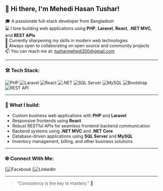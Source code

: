 ## 👋 Hi there, I'm Mehedi Hasan Tushar!

🎓 A passionate full-stack developer from Bangladesh  
💻 I love building web applications using **PHP**, **Laravel**, **React**, **.NET MVC**, and **REST APIs**  
🌱 Currently sharpening my skills in modern web technologies  
🚀 Always open to collaborating on open source and community projects  
📫 You can reach me at: tusharmehedi200@gmail.com  

---

### 🛠️ Tech Stack:
![PHP](https://img.shields.io/badge/PHP-777BB4?style=flat&logo=php&logoColor=white)
![Laravel](https://img.shields.io/badge/Laravel-E34F26?style=flat&logo=laravel&logoColor=white)
![React](https://img.shields.io/badge/React-20232A?style=flat&logo=react&logoColor=61DAFB)
![.NET](https://img.shields.io/badge/.NET-512BD4?style=flat&logo=dotnet&logoColor=white)
![SQL Server](https://img.shields.io/badge/SQL%20Server-CC2927?style=flat&logo=microsoftsqlserver&logoColor=white)
![MySQL](https://img.shields.io/badge/MySQL-4479A1?style=flat&logo=mysql&logoColor=white)
![Bootstrap](https://img.shields.io/badge/Bootstrap-563D7C?style=flat&logo=bootstrap&logoColor=white)
![REST API](https://img.shields.io/badge/REST%20API-005571?style=flat&logo=api&logoColor=white)

---

### 🧩 What I build:
- Custom business web applications with **PHP** and **Laravel**  
- Responsive frontends using **React**  
- Robust RESTful APIs for seamless frontend-backend communication  
- Backend systems using **.NET MVC** and **.NET Core**  
- Database-driven applications using **SQL Server** and **MySQL**  
- Inventory management, billing, and other business solutions  

---

### 🌐 Connect With Me:
[![Facebook](https://www.facebook.com/share/1HBfgTjRUp/?mibextid=wwXIfr)
[![LinkedIn](https://www.linkedin.com/me?trk=p_mwlite_feed-secondary_nav)

---

> “Consistency is the key to mastery.” 🔑

